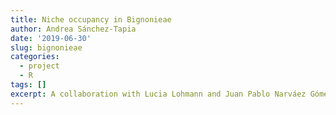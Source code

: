 ```yaml
---
title: Niche occupancy in Bignonieae
author: Andrea Sánchez-Tapia
date: '2019-06-30'
slug: bignonieae
categories:
  - project
  - R
tags: []
excerpt: A collaboration with Lucia Lohmann and Juan Pablo Narváez Gómez (USP)
---
```

